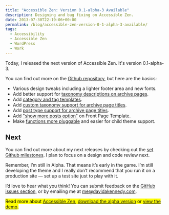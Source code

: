 ```yaml
---
title: "Accessible Zen: Version 0.1-alpha-3 Available"
description: Designing and bug fixing on Accessible Zen.
date: 2013-07-30T22:19:06+00:00
permalink: /blog/accessible-zen-version-0-1-alpha-3-available/
tags:
  - Accessibility
  - Accessible Zen
  - WordPress
  - Work
---
```


Today, I released the next version of Accessible Zen. It's version 0.1-alpha-3.

You can find out more on the [Github repository](https://github.com/davidakennedy/accessible-zen), but here are the basics:

- Various design tweaks including a lighter footer area and new fonts.
- Add better support for [taxonomy descriptions on archive pages](https://github.com/davidakennedy/accessible-zen/issues/25).
- Add [category and tag templates](https://github.com/davidakennedy/accessible-zen/issues/24).
- Add [custom taxonomy support for archive page titles](https://github.com/davidakennedy/accessible-zen/issues/23).
- Add [post type support for archive page titles](https://github.com/davidakennedy/accessible-zen/issues/22).
- Add ["show more posts option"](https://github.com/davidakennedy/accessible-zen/issues/21) on Front Page Template.
- Make [functions more pluggable](https://github.com/davidakennedy/accessible-zen/issues/20) and easier for child theme support.

## Next

You can find out more about my next releases by checking out the [set Github milestones](https://github.com/davidakennedy/accessible-zen/issues/milestones). I plan to focus on a design and code review next.

Remember, I’m still in Alpha. That means it’s early in the game. I’m still developing the theme and I really don’t recommend that you run it on a production site — set up a test site just to play with it.

I’d love to hear what you think! You can submit feedback on the [GitHub issues section](https://github.com/davidakennedy/accessible-zen/issues), or by emailing me at <me@davidakennedy.com>.

<mark>Read more about <a href="/projects/accessible-zen/">Accessible Zen</a>, <a href="https://github.com/davidakennedy/accessible-zen">download the alpha version</a> or <a href="http://accessiblezen.davidakennedy.com">view the demo</a>.</mark>
